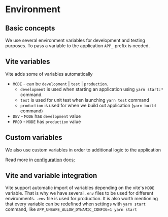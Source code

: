 # Environment

## Basic concepts

We use several environment variables for development and testing purposes.
To pass a variable to the application `APP_` prefix is needed.

## Vite variables

Vite adds some of variables automatically

- `MODE` - can be `development` | `test` | `production`. 
    - `development` is used when starting an application using `yarn start:*` command.
    - `test` is used for unit test when launching `yarn test` command
    - `production` is used for when we build out application (`yarn build` command)
- `DEV` - `MODE` has `development` value
- `PROD` - `MODE` has `production` value

## Custom variables

We also use custom variables in order to additional logic to the application

Read more in [configuration](/docs/configuration.md) docs;

## Vite and variable integration

Vite support automatic import of variables depending on the vite's `MODE` variable. That is why we have several `.env` files to be used for different environments. `.env` file is used for production. It is also worth mentioning that every variable can be redefined when settings with `yarn start` command, like `APP_UNSAFE_ALLOW_DYNAMIC_CONFIG=1 yarn start`